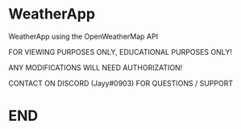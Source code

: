 # WeatherApp
WeatherApp using the OpenWeatherMap API

FOR VIEWING PURPOSES ONLY, EDUCATIONAL PURPOSES ONLY!

ANY MODIFICATIONS WILL NEED AUTHORIZATION!

CONTACT ON DISCORD (Jayy#0903) FOR QUESTIONS / SUPPORT

# END
